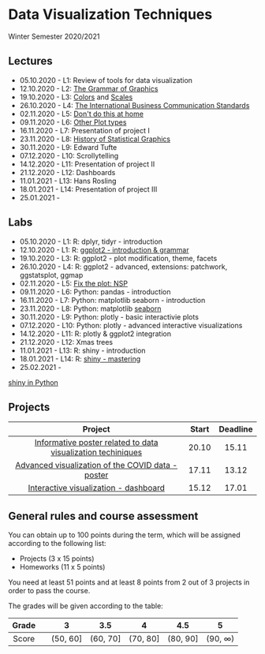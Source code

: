 # Data Visualization Techniques
Winter Semester 2020/2021

## Lectures

- 05.10.2020 - L1: Review of tools for data visualization
- 12.10.2020 - L2: [The Grammar of Graphics](http://biecek.pl/Eseje/indexGramatyka.html)
- 19.10.2020 - L3: [Colors](http://www.biecek.pl/Eseje/indexKolory.html) and [Scales](http://www.biecek.pl/Eseje/indexObraz.html)
- 26.10.2020 - L4: [The International Business Communication Standards](https://www.ibcs.com/standards/)
- 02.11.2020 - L5: [Don't do this at home](http://biecek.pl/Eseje/indexPomylka.html)
- 09.11.2020 - L6: [Other Plot types](https://www.r-graph-gallery.com/)
- 16.11.2020 - L7: Presentation of project I
- 23.11.2020 - L8: [History of Statistical Graphics](http://biecek.pl/Eseje/indexHistoria.html)
- 30.11.2020 - L9: Edward Tufte
- 07.12.2020 - L10: Scrollytelling
- 14.12.2020 - L11: Presentation of project II
- 21.12.2020 - L12: Dashboards
- 11.01.2021 - L13: Hans Rosling
- 18.01.2021 - L14: Presentation of project III
- 25.01.2021 - 


## Labs

- 05.10.2020 - L1: R: dplyr, tidyr - introduction
- 12.10.2020 - L1: R: [ggplot2 - introduction & grammar](https://rkabacoff.github.io/datavis/)
- 19.10.2020 - L3: R: ggplot2 - plot modification, theme, facets
- 26.10.2020 - L4: R: ggplot2 - advanced, extensions: patchwork, ggstatsplot, ggmap
- 02.11.2020 - L5: [Fix the plot: NSP](https://stat.gov.pl/spisy-powszechne/nsp-2011/nsp-2011-wyniki/)
- 09.11.2020 - L6: Python: pandas - introduction
- 16.11.2020 - L7: Python: matplotlib seaborn - introduction
- 23.11.2020 - L8: Python: matplotlib [seaborn](https://seaborn.pydata.org/index.html) 
- 30.11.2020 - L9: Python: plotly - basic interactivie plots 
- 07.12.2020 - L10: Python: plotly - advanced interactive visualizations 
- 14.12.2020 - L11: R: plotly & ggplot2 integration
- 21.12.2020 - L12: Xmas trees
- 11.01.2021 - L13: R: shiny - introduction
- 18.01.2021 - L14: R: [shiny - mastering](https://mastering-shiny.org/)
- 25.02.2021 - 

[shiny in Python](https://dash.plotly.com/)

## Projects

| Project | Start | Deadline |
|:---:|:---:|:---:|
| [Informative poster related to data visualization techiniques](https://github.com/mini-pw/2021Z-DataVisualizationTechniques/blob/master/projects/project1/README.md) | 20.10 | 15.11 |
| [Advanced visualization of the COVID data - poster](https://github.com/mini-pw/2021Z-DataVisualizationTechniques/blob/master/projects/project2/README.md) | 17.11 | 13.12 |
| [Interactive visualization - dashboard](https://github.com/mini-pw/2021Z-DataVisualizationTechniques/blob/master/projects/project3/README.md) | 15.12 | 17.01 |

## General rules and course assessment

You can obtain up to 100 points during the term, which will be assigned according to the following list:

- Projects (3 x 15 points)
- Homeworks (11 x 5 points)

You need at least 51 points and at least 8 points from 2 out of 3 projects in order to pass the course.

The grades will be given according to the table:

| Grade |  | 3 | 3.5 | 4 | 4.5 | 5 |
|:---:| :---: |:---:|:---:|:---:|:---:|:---:|
| Score |  | (50, 60] | (60, 70] | (70, 80] | (80, 90] | (90, ∞) |



